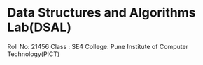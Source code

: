 # Data Structures and Algorithms Lab(DSAL)

Roll No: 21456
Class  : SE4
College: Pune Institute of Computer Technology(PICT)
